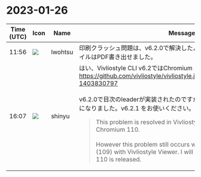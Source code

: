 # 2023-01-26

|Time (UTC)|Icon|Name|Message|
|---|---|---|---|
|11:56|![](https://secure.gravatar.com/avatar/6a1342affe7c337c61db338b633abef3.jpg?s=72&d=https%3A%2F%2Fa.slack-edge.com%2Fdf10d%2Fimg%2Favatars%2Fava_0024-72.png)|lwohtsu|印刷クラッシュ問題は、v6.2.0で解決したようです。ひとまずサンプルファイルはPDF書き出せました。|
|16:07|![](https://avatars.slack-edge.com/2018-04-27/354445776386_e258f5ed5ba887b08668_72.jpg)|shinyu|はい、Vivliostyle CLI v6.2ではChromium 110を使うので解決しました。<https://github.com/vivliostyle/vivliostyle.js/issues/1095#issuecomment-1403830797><br><br>v6.2.0で目次のleaderが実装されたのですが、バグがあって修正版 v6.2.1 になりました。v6.2.1 をお使いください。<br><blockquote>This problem is resolved in Vivliostyle CLI v6.2.0 which uses Chromium 110.<br><br>However this problem still occurs with the Chrome current version (109) with Vivliostyle Viewer. I will close this issue when Chrome 110 is released.</blockquote>|
